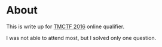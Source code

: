 # About
This is write up for [TMCTF 2016](https://ctf.trendmicro.co.jp/) online qualifier.

I was not able to attend most, but I solved only one question.
